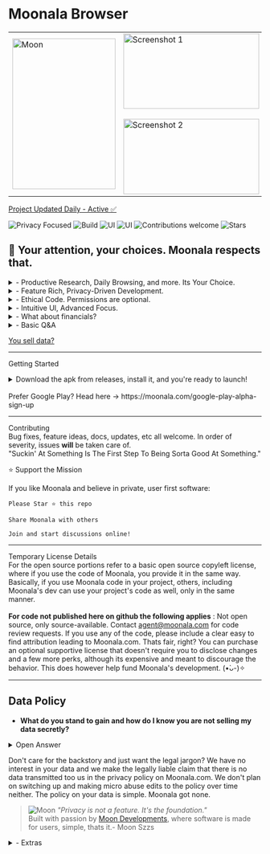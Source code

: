 # Moonala Browser

<table>
  <tr>
    <td>
      <img src="https://assets.zyrosite.com/cdn-cgi/image/format=auto,w=200,h=350,fit=contain/m5KMD6loVNFzveb4/portait-beauty-AVL7ZjaMl8IZyB1n.png" width="205" height="300" alt="Moon">
    </td>

  <td>
    <img src="https://assets.zyrosite.com/cdn-cgi/image/format=auto,w=350,h=100,fit=contain/m5KMD6loVNFzveb4/showcase-displayimage-m2W8NGEwNQIQkv9Z.png" width="270" height="150" alt="Screenshot 1"><br> <br>
      <img src="https://assets.zyrosite.com/cdn-cgi/image/format=auto,w=350,h=100,fit=contain/m5KMD6loVNFzveb4/showcase-2-YleWgGQw3as67VLX.png" width="270" height="150" alt="Screenshot 2">
    </td>
  </tr>
</table>



[Project Updated Daily - Active ✅](https://moonala.com/)
       
![Privacy Focused](https://img.shields.io/badge/Privacy-100%25-brightgreen)
![Build](https://img.shields.io/badge/UserRights-Respected-passing)
![UI](https://img.shields.io/badge/UI-future--dynamic-9cf)
![UI](https://img.shields.io/badge/shields.io-Iliek--shields-9cf)
![Contributions welcome](https://img.shields.io/badge/contributions-welcome-blue)
![Stars](https://img.shields.io/github/stars/MoonDevelopmentsLLC/Moonala-Web-Browser?style=social)

## 🌙  Your attention, your choices. Moonala respects that.

<details><summary>- Productive Research, Daily Browsing, and more. Its Your Choice.   </summary> <br>
     &nbsp;  &nbsp;  &nbsp;Tab grouping, multi window workflows, AI convienience, eye protection, **guards for WebGl and Canvas use**, the list
      goes on, innovating what browsers should do. Bringing pc features to mobile is just a natural part of Moonala's development. </summary></details>

 <details><summary>- Feature Rich, Privacy-Driven Development.   </summary> <br>
         &nbsp;  &nbsp;  &nbsp; Zero telemetry. No profiling. All local. Every request scrutinized, every connection transparent. Feature rich? How about having the first ever native browser element remover? Does ____ webpage have an annoyance on-screen? No worries, Moonala can remove that for you and in the future, it will also store references to past removed annoyances and keep them removed globally on **any** page. Automatically pull available downloads from pages with many available. Active touch barriers, moonshade, surf da gecko, universal plugins, and more check it out!   </details>

<details><summary>- Ethical Code. Permissions are optional.    </summary> <br>
           &nbsp;  &nbsp;  &nbsp; Source-available, Code with a conscience. No nonsense. Privacy is the muse. No Data Abuse. Pull up on the data thieves with that network fuse ( ｡ •̀ ᴖ •́ ｡), Moonala leaves no cues! </details>

<details><summary>- Intuitive UI, Advanced Focus.    </summary> <br>
          &nbsp;  &nbsp;  &nbsp;User oriented UI with a built in immersive mode, different layouts and plenty of tools. Great to use anywhere, especially excellent on the go, maybe the best. On screen video controls because why break that immersion? </details>


<details><summary>- What about financials? </summary> <br>
             &nbsp;  &nbsp;  &nbsp;  No matter the financial situation, fundamentals can't be changed or swayed and personal data is never shared or transmitted by or to Moon Developments LLC.</details>


<details><summary>- Basic Q&A
  </summary>
             
  **If you don't login to personally identifying sites and you use a clean IP not linked to you,
           Moonala is paranoidly private and probably stable too. A lot of the current issues are linked to sites
           that don't like Moonala's paranoid by default anti-tracking, usually sites requiring a login
           that is tied to an identity. Moonala is so paranoid that it will mess with websites that try to
           access your battery information, giving them fake information.**
 
   Moonala is not trying to reinvent the wheel of the rest of the browsers. Its not the next 
           fox clone or mainstream browser re-skin. It is Moonala.


  Q: For android specifically, other browsers using webview are missing critical features like OAuth
           and do things like sending the app package in the header. Does Moonala? Does it intend to include full functionality?

  A: It does not suffer from the problems other webview browsers have. WebView is only used to render pages. 
           For the effort of the compatibility layers, we do find it worth it. 
           In exchange Moonala works with a large number of devices (nearly all), gets security updates, 
           installation convienence,etc, all this while also keeping the app size small.
           OAuth works (tested on feedly.com), Moonala has full functionality and aims to maintain it,
           despite websites and google not supporting certain functions through a 'webview'.
           99.9% of the time everything will work. When needed, the unchained
           tabs(compatibility mode) are designed to work 100% of the time. <br>Useful 
           for sites that get overzealous with their tracking requirements. -See Bold Text-<br><br> 
           The defaults are set to a relaxed private that is still very private if
           used right. If your version of webview is outdated the package may be shown 
           but you can follow the security guide in settings or **use the lunar force field** to remove that.
           When all nazar switches are toggled on (pressing strict privacy in setup)
           identifying data is removed to an extent not seen in most browsers without 
           heavy tinkering, addons installed, or not at all. WebView is very much a version of WebKit, one case 
           for its use is because the gecko engine produces some errors not seen in webkit.
           This sentiment is reflected online and often times hosting services will have 
           additional docs just for errors that crop up using the gecko engine, such
           as pr end of file errors that are handled gracefully in WebKit. Since Moonala
           is meant to be usable as a default browser, it is logical to use a high compatibility
           web engine. Bundling a custom webkit is currently -MWIP-. The current testing releases 
           using webview will be maintained. As a bonus, the webview edition theorhetically should
           be compatible with privacy centric webviews like bromite, allowing for a dual layer of protection. **Have not tested this, testing is on AOSP's WebView.**.
           
           
   Q: What do you have implemented for those of us who want to do more with the browser without having to work with the source?<br>
          A: There is a *Custom Extensions & Plugins engine in development*
           hopefully all in javascript, meant to be easy to use and universally compatible. - testing is public 

   Q: What if google pulls the plug on webview?<br>
          A: The Codebase is designed to be modular, a replacement engine is possible in the future, at **any** time, the development build is multi-engine. Webview is used through compatibility layers that have been adapted to be usable on any engine with minimal modifications. For now, WebView is suitable for the projects current phase and if google stops supporting it, the project will respond accordingly. Although it is unlikely, as it is an integral part of the android system. This is actually a dual edged sword or whatever the phrase is, because google's security updates to webview benefit Moonala, despite the con of them potentially killing webview one day. it could be said that Moonala is constantly designed with the idea in mind that google may kill webview, or create some type of barrier on its use. 

   Q: What is the word Moonala ?<br>
          A: The theme around the moon stems from the enjoyment of looking at the moon while it rains and drifting into the peaceful night. Nala for me has meant, Never Angry, Loving Always. Lunala is a cool pokemon too. 
          
  </details>

[You sell data?](#data-policy)

---

Getting Started

<details><summary> Download the apk from releases, install it, and you're ready to launch!<br>
                   <br> Prefer Google Play? Head here -> https://moonala.com/google-play-alpha-sign-up

  </summary>

  <br><br> A popup will display on the very first run with optional setups, it can be recalled by holding Lunar Features in the menu.
    Due to way the code is currently set up, If you are on android 5-8 the releases will probably be unstable. We currently do testing on an android 14 device and occasionally when the chance arises an android 9 device. Once we are able to test more android versions, we will address stability issues on them. For now, we can say android 9+ SHOULD be completely crash free, but we have not tested every website there is or anything, so there is still a chance. One more small quirk, the app is suppose to be fully optional on permissions, but on android 9 if you use downloads it will require storage permissions or it will crash without them.</details>

---
Contributing<br>
Bug fixes, feature ideas, docs, updates, etc all welcome.
In order of severity, issues **will** be taken care of. <br>
 "Suckin' At Something Is The First Step To Being Sorta Good At Something."



⭐️ Support the Mission

If you like Moonala and believe in private, user first software:

    Please Star ⭐ this repo

    Share Moonala with others

    Join and start discussions online!

---

Temporary License Details <br>
For the open source portions refer to a basic open source copyleft license, where if you use the code of Moonala, you provide it in the same way. Basically, if you use Moonala code in your project, others, including Moonala's dev can use your project's code as well, only in the same manner. <br><br> **For code not published here on github the following applies** : Not open source, only source-available. Contact agent@moonala.com for code review requests. If you use any of the code, please include a clear easy to find attribution leading to Moonala.com. Thats fair, right? You can purchase an optional supportive license that doesn't require you to disclose changes and a few more perks, although its expensive and meant to discourage the behavior. This does however help fund Moonala's development. (•̀ᴗ-)✧

---

## Data Policy

- **What do you stand to gain and how do I know you are not selling my data secretly?**
<details><summary>Open Answer</summary> 
  Valid question. No, we are not selling your data. Σ(ﾟ口ﾟ;)// Unbelievable in this day and age, we know. To clarify motives, yea, we absolutely want to make money doing this. We hope to provide the best privacy suite available, while putting a smile on our family's face every single day and taking care of them. This requires earning funds. We wholeheartedly believe this can be done with integrity and standing by the core values of the project. What we stand to gain is starting something that may become more, something that is giving value to the community, and in the process earning back a value that helps us take care of our loved ones. 

Moon : I don't think my motives stray too far from the average dream. ( I start to trail off here...) In retrospect, I have always missed the days of buying tech and owning it fully. I remember discovering limewire on my sister's pc and it blew my mind. Not only that, I think homebrew is amazing. I loved modding my psp growing up, I loved jailbreaking an iPhone for the first time. Taking apart my pc expecting it to somehow get faster from a sketchy cleaning that ended up "bricking" it devastated me. Bringing it back to life years later, was a eureka moment of happiness. Learning the intricacies of tech has always excited me. Although I didn't have much money growing up to get the latest and experience it all, tech was still my best friend, most of the time my only friend and not even in a negative light. Free software helped me get every last drop of enjoyment out of what I did have, as a kid and even now. I love all of the free software I use that adds to my quality of life, software I would otherwise be unable to use if it costed $$$. All of the prebuilt custom firmwares, private servers for games, the whole OSS scene, down to the amazing virtual machines I used to farm my mmos in. Even now as an adult, vms are an invaluable tool for work. I just want to provide something good. I want to earn, not extract. I believe in owning something you pay for, this meaning you can do whatever you want with it. Despite Moonala being free, you are paying with your attention by using it, helping the userbase grow and in turn opening up pathways for partnerships that help us push further. <br><br>

  You can test for yourself by wiresharking Moonala, pi-holing, dns logging, etc. I haven't done a packet capture yet but its in the plans when I get more devices. If you get a chance too before me, I would like to hear the results! There is a guide here : https://stackoverflow.com/questions/9555403/capturing-mobile-phone-traffic-on-wireshark. I will move away from webkit/webview on the android version if it ever comes a day that telemetry cannot be disabled in it. I strongly disagree with undisclosed telemetry and tracking. I dislike it if left on by default, even when given the option to turn it off. If its on by default, what was the point?! sheeeeeeeshshshsshheyehsh. Like, is that where creativity comes from? sad biz? Bad biscuits make the baker broke, bro! Anyways... If its off by default and just a supportive option, I can be sane and understand the purpose. It can be impossible to understand the issue at times without some sort of log. The source is currently only being opened for certain parts of the browser, once funding and a foundation to keep development going for many years to come is established, the move to 100% open source will begin. </details>

Don't care for the backstory and just want the legal jargon? We have no interest in your data and we make the legally liable claim that there is no data transmitted too us in the privacy policy on Moonala.com. We don't plan on switching up and making micro abuse edits to the policy over time neither. The policy on your data is simple. Moonala got none. 


>![Moon](https://assets.zyrosite.com/cdn-cgi/image/format=auto,w=60,fit=crop,q=95/m5KMD6loVNFzveb4/moongridstoreicon-AE0PyDGOPkUlPOMa.png)
> _"Privacy is not a feature. It's the foundation."_  
 Built with passion by [Moon Developments](https://moonala.com), where software is made for users, simple, thats it.- Moon Szzs

















<details><summary>- Extras </summary> <br>

> _“The browser should serve the user — not exploit them. - MoonDev SzzS”_
---
</details>
